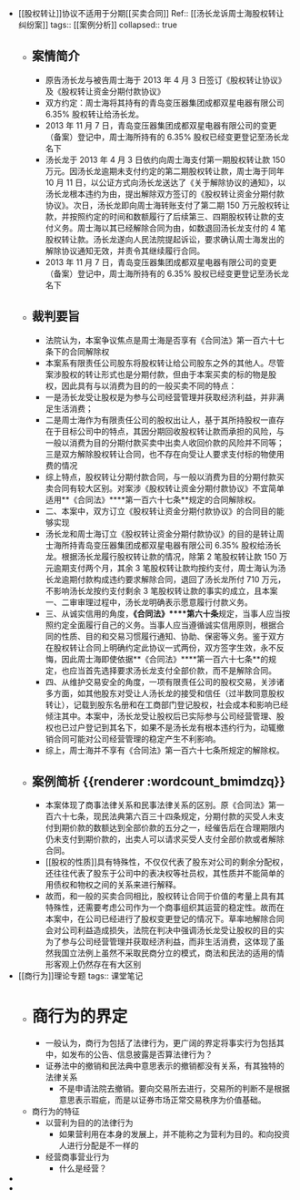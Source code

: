 - [[股权转让]]协议不适用于分期[[买卖合同]]
  Ref:: [[汤长龙诉周士海股权转让纠纷案]]
  tags:: [[案例分析]]
  collapsed:: true
	- ## 案情简介
		- 原告汤长龙与被告周士海于 2013 年 4 月 3 日签订《股权转让协议》及《股权转让资金分期付款协议》
		- 双方约定：周士海将其持有的青岛变压器集团成都双星电器有限公司 6.35% 股权转让给汤长龙。
		- 2013 年 11 月 7 日，青岛变压器集团成都双星电器有限公司的变更（备案）登记中，周士海所持有的 6.35% 股权已经变更登记至汤长龙名下
		- 汤长龙于 2013 年 4 月 3 日依约向周士海支付第一期股权转让款 150 万元。因汤长龙逾期未支付约定的第二期股权转让款，周士海于同年 10 月 11 日，以公证方式向汤长龙送达了《关于解除协议的通知》，以汤长龙根本违约为由，提出解除双方签订的《股权转让资金分期付款协议》。次日，汤长龙即向周士海转账支付了第二期 150 万元股权转让款，并按照约定的时间和数额履行了后续第三、四期股权转让款的支付义务。周士海以其已经解除合同为由，如数退回汤长龙支付的 4 笔股权转让款。汤长龙遂向人民法院提起诉讼，要求确认周士海发出的解除协议通知无效，并责令其继续履行合同。
		- 2013 年 11 月 7 日，青岛变压器集团成都双星电器有限公司的变更（备案）登记中，周士海所持有的 6.35% 股权已经变更登记至汤长龙名下
	- ## 裁判要旨
		- 法院认为，本案争议焦点是周士海是否享有《合同法》第一百六十七条下的合同解除权
		- 本案系有限责任公司股东将股权转让给公司股东之外的其他人。尽管案涉股权的转让形式也是分期付款，但由于本案买卖的标的物是股权，因此具有与以消费为目的的一般买卖不同的特点：
		- 一是汤长龙受让股权是为参与公司经营管理并获取经济利益，并非满足生活消费；
		- 二是周士海作为有限责任公司的股权出让人，基于其所持股权一直存在于目标公司中的特点，其因分期回收股权转让款而承担的风险，与一般以消费为目的分期付款买卖中出卖人收回价款的风险并不同等；三是双方解除股权转让合同，也不存在向受让人要求支付标的物使用费的情况
		- 综上特点，股权转让分期付款合同，与一般以消费为目的分期付款买卖合同有较大区别。对案涉《股权转让资金分期付款协议》不宜简单适用**《合同法》****第一百六十七条**规定的合同解除权。
		- 二、本案中，双方订立《股权转让资金分期付款协议》的合同目的能够实现
		- 汤长龙和周士海订立《股权转让资金分期付款协议》的目的是转让周士海所持青岛变压器集团成都双星电器有限公司 6.35% 股权给汤长龙。根据汤长龙履行股权转让款的情况，除第 2 笔股权转让款 150 万元逾期支付两个月，其余 3 笔股权转让款均按约支付，周士海认为汤长龙逾期付款构成违约要求解除合同，退回了汤长龙所付 710 万元，不影响汤长龙按约支付剩余 3 笔股权转让款的事实的成立，且本案一、二审审理过程中，汤长龙明确表示愿意履行付款义务。
		- 三、从诚实信用的角度，**《合同法》****第六十条**规定，当事人应当按照约定全面履行自己的义务。当事人应当遵循诚实信用原则，根据合同的性质、目的和交易习惯履行通知、协助、保密等义务。鉴于双方在股权转让合同上明确约定此协议一式两份，双方签字生效，永不反悔，因此周士海即使依据**《合同法》****第一百六十七条**的规定，也应当首先选择要求汤长龙支付全部价款，而不是解除合同。
		- 四、从维护交易安全的角度，一项有限责任公司的股权交易，关涉诸多方面，如其他股东对受让人汤长龙的接受和信任（过半数同意股权转让），记载到股东名册和在工商部门登记股权，社会成本和影响已经倾注其中。本案中，汤长龙受让股权后已实际参与公司经营管理、股权也已过户登记到其名下，如果不是汤长龙有根本违约行为，动辄撤销合同可能对公司经营管理的稳定产生不利影响。
		- 综上，周士海并不享有《合同法》第一百六十七条所规定的解除权。
	- ## 案例简析 {{renderer :wordcount_bmimdzq}}
		- 本案体现了商事法律关系和民事法律关系的区别。原《合同法》第一百六十七条，现民法典第六百三十四条规定，分期付款的买受人未支付到期价款的数额达到全部价款的五分之一，经催告后在合理期限内仍未支付到期价款的，出卖人可以请求买受人支付全部价款或者解除合同。
		- [[股权的性质]]具有特殊性，不仅仅代表了股东对公司的剩余分配权，还往往代表了股东于公司中的表决权等社员权，其性质并不能简单的用债权和物权之间的关系来进行解释。
		- 故而，和一般的买卖合同相比，股权转让合同于价值的考量上具有其特殊性，还需要考虑公司作为一个商事组织其运营的稳定性。故而在本案中，在公司已经进行了股权变更登记的情况下。草率地解除合同会对公司利益造成损失，法院在判决中强调汤长龙受让股权的目的实为了参与公司经营管理并获取经济利益，而非生活消费，这体现了虽然我国立法例上虽然不采取民商分立的模式，商法和民法的适用的情形客观上仍然存在有大区别
- [[商行为]]理论专题
  tags:: 课堂笔记
	- # 商行为的界定
		- 一般认为，商行为包括了法律行为，更广阔的界定将事实行为包括其中，如发布的公告、信息披露是否算法律行为？
		- 证券法中的撤销和民法典中意思表示的撤销都没有关系，有其独特的法律关系
			- 不是申请法院去撤销。要向交易所去进行，交易所的判断不是根据意思表示瑕疵，而是以证券市场正常交易秩序为价值基础。
	- 商行为的特征
		- 以营利为目的的法律行为
			- 如果营利用在本身的发展上，并不能称之为营利为目的。和向投资人进行分配是不一样的
		- 经营商事营业行为
			- 什么是经营？
-
-